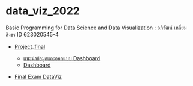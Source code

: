 # data_viz_2022
Basic Programming for Data Science and Data Visualization : อภิวัฒน์  เหลี่ยมสิงขร ID 623020545-4

* [Project_final](https://github.com/gameaphiwat/data_viz_2022/blob/main/Project_final.ipynb)
  - [แนะนำข้อมูลและออกแบบ Dashboard](https://github.com/gameaphiwat/data_viz_2022/blob/main/Present%20Project.pdf)
  - [Dashboard](https://datastudio.google.com/u/0/reporting/f67af09c-b018-47d7-8f68-6b3e8160285d/page/MgioC)

* [Final Exam DataViz](https://github.com/gameaphiwat/data_viz_2022/blob/main/Final_Exam_DataViz.ipynb)
